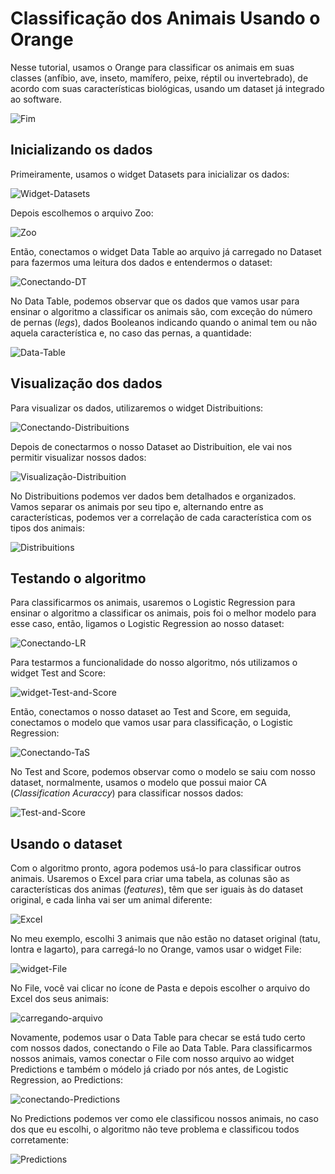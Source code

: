 # Classificação dos Animais Usando o Orange
Nesse tutorial, usamos o Orange para classificar os animais em suas classes (anfíbio, ave, inseto, mamífero, peixe, réptil ou invertebrado), de acordo com suas características biológicas, usando um dataset já integrado ao software.

![Fim](https://github.com/ciencia-de-dados-pratica/GEAM-basico/blob/master/2020/Kelvy%20-%20Classifica%C3%A7%C3%A3o%20dos%20animais/Imagens/Imagem-0.png)

## Inicializando os dados
Primeiramente, usamos o widget Datasets para inicializar os dados:

![Widget-Datasets](https://github.com/ciencia-de-dados-pratica/GEAM-basico/blob/master/2020/Kelvy%20-%20Classifica%C3%A7%C3%A3o%20dos%20animais/Imagens/Imagem-1.png)

Depois escolhemos o arquivo Zoo: 

![Zoo](https://github.com/ciencia-de-dados-pratica/GEAM-basico/blob/master/2020/Kelvy%20-%20Classifica%C3%A7%C3%A3o%20dos%20animais/Imagens/Imagem-2.png)

Então, conectamos o widget Data Table ao arquivo já carregado no Dataset para fazermos uma leitura dos dados e entendermos o dataset: 

![Conectando-DT](https://github.com/ciencia-de-dados-pratica/GEAM-basico/blob/master/2020/Kelvy%20-%20Classifica%C3%A7%C3%A3o%20dos%20animais/Imagens/Imagem-3.png)

No Data Table, podemos observar que os dados que vamos usar para ensinar o algoritmo a classificar os animais são, com exceção do número de pernas (*legs*), dados Booleanos indicando quando o animal tem ou não aquela característica e, no caso das pernas, a quantidade:

![Data-Table](https://github.com/ciencia-de-dados-pratica/GEAM-basico/blob/master/2020/Kelvy%20-%20Classifica%C3%A7%C3%A3o%20dos%20animais/Imagens/Imagem-4.png)

## Visualização dos dados
Para visualizar os dados, utilizaremos o widget Distribuitions:

![Conectando-Distribuitions](https://github.com/ciencia-de-dados-pratica/GEAM-basico/blob/master/2020/Kelvy%20-%20Classifica%C3%A7%C3%A3o%20dos%20animais/Imagens/Imagem-5.png)

Depois de conectarmos o nosso Dataset ao Distribuition, ele vai nos permitir visualizar nossos dados:

![Visualização-Distribuition](https://github.com/ciencia-de-dados-pratica/GEAM-basico/blob/master/2020/Kelvy%20-%20Classifica%C3%A7%C3%A3o%20dos%20animais/Imagens/Imagem-6.png)

No Distribuitions podemos ver dados bem detalhados e organizados. Vamos separar os animais por seu tipo e, alternando entre as características, podemos ver a correlação de cada característica com os tipos dos animais: 

![Distribuitions](https://github.com/ciencia-de-dados-pratica/GEAM-basico/blob/master/2020/Kelvy%20-%20Classifica%C3%A7%C3%A3o%20dos%20animais/Imagens/Imagem-7.png)

## Testando o algoritmo
Para classificarmos os animais, usaremos o Logistic Regression para ensinar o algoritmo a classificar os animais, pois foi o melhor modelo para esse caso, então, ligamos o Logistic Regression ao nosso dataset:

![Conectando-LR](https://github.com/ciencia-de-dados-pratica/GEAM-basico/blob/master/2020/Kelvy%20-%20Classifica%C3%A7%C3%A3o%20dos%20animais/Imagens/Imagem-8.png)

Para testarmos a funcionalidade do nosso algoritmo, nós utilizamos o widget Test and Score: 

![widget-Test-and-Score](https://github.com/ciencia-de-dados-pratica/GEAM-basico/blob/master/2020/Kelvy%20-%20Classifica%C3%A7%C3%A3o%20dos%20animais/Imagens/Imagem-9.png)

Então, conectamos o nosso dataset ao Test and Score, em seguida, conectamos o modelo que vamos usar para classificação, o Logistic Regression:

![Conectando-TaS](https://github.com/ciencia-de-dados-pratica/GEAM-basico/blob/master/2020/Kelvy%20-%20Classifica%C3%A7%C3%A3o%20dos%20animais/Imagens/Imagem-10.png)

No Test and Score, podemos observar como o modelo se saiu com nosso dataset, normalmente, usamos o modelo que possui maior CA (*Classification Acuraccy*) para classificar nossos dados: 

![Test-and-Score](https://github.com/ciencia-de-dados-pratica/GEAM-basico/blob/master/2020/Kelvy%20-%20Classifica%C3%A7%C3%A3o%20dos%20animais/Imagens/Imagem-11.png)

## Usando o dataset
Com o algoritmo pronto, agora podemos usá-lo para classificar outros animais. Usaremos o Excel para criar uma tabela, as colunas são as características dos animas (*features*), têm que ser iguais às do dataset original, e cada linha vai ser um animal diferente: 

![Excel](https://github.com/ciencia-de-dados-pratica/GEAM-basico/blob/master/2020/Kelvy%20-%20Classifica%C3%A7%C3%A3o%20dos%20animais/Imagens/Imagem-12.png)

No meu exemplo, escolhi 3 animais que não estão no dataset original (tatu, lontra e lagarto), para carregá-lo no Orange, vamos usar o widget File: 

![widget-File](https://github.com/ciencia-de-dados-pratica/GEAM-basico/blob/master/2020/Kelvy%20-%20Classifica%C3%A7%C3%A3o%20dos%20animais/Imagens/Imagem-13.png)

No File, você vai clicar no ícone de Pasta e depois escolher o arquivo do Excel dos seus animais: 

![carregando-arquivo](https://github.com/ciencia-de-dados-pratica/GEAM-basico/blob/master/2020/Kelvy%20-%20Classifica%C3%A7%C3%A3o%20dos%20animais/Imagens/Imagem-14.png)

Novamente, podemos usar o Data Table para checar se está tudo certo com nossos dados, conectando o File ao Data Table. Para classificarmos nossos animais, vamos conectar o File com nosso arquivo ao widget Predictions e também o módelo já criado por nós antes, de Logistic Regression, ao Predictions: 

![conectando-Predictions](https://github.com/ciencia-de-dados-pratica/GEAM-basico/blob/master/2020/Kelvy%20-%20Classifica%C3%A7%C3%A3o%20dos%20animais/Imagens/Imagem-15.png)

No Predictions podemos ver como ele classificou nossos animais, no caso dos que eu escolhi, o algoritmo não teve problema e classificou todos corretamente:

![Predictions](https://github.com/ciencia-de-dados-pratica/GEAM-basico/blob/master/2020/Kelvy%20-%20Classifica%C3%A7%C3%A3o%20dos%20animais/Imagens/Imagem-16.png)
